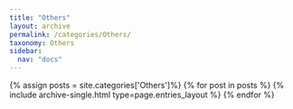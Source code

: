 ```yaml
---
title: "Others"
layout: archive
permalink: /categories/Others/
taxonomy: Others
sidebar:
  nav: "docs"
---
```


{% assign posts = site.categories['Others']%}
{% for post in posts %}
  {% include archive-single.html type=page.entries_layout %}
{% endfor %}
